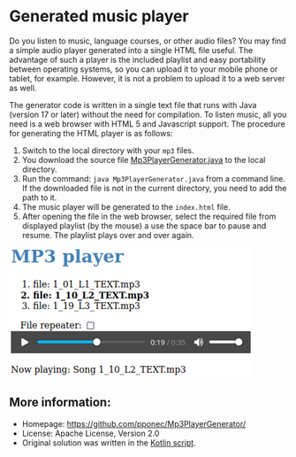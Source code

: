 # Generated music player

Do you listen to music, language courses, or other audio files?
You may find a simple audio player generated into a single HTML file useful.
The advantage of such a player is the included playlist and easy portability between operating systems, so you can upload it to your mobile phone or tablet, for example.
However, it is not a problem to upload it to a web server as well.

The generator code is written in a single text file that runs with Java (version 17 or later) without the need for compilation.
To listen music, all you need is a web browser with HTML 5 and Javascript support.
The procedure for generating the HTML player is as follows:

1. Switch to the local directory with your `mp3` files.
2. You download the source file [Mp3PlayerGenerator.java](https://raw.githubusercontent.com/pponec/Mp3PlayerGenerator/main/Mp3PlayerGenerator.java) to the local directory.
3. Run the command: `java Mp3PlayerGenerator.java` from a command line. If the downloaded file is not in the current directory, you need to add the path to it.
4. The music player will be generated to the `index.html` file.
5. After opening the file in the web browser, select the required file from displayed playlist (by the mouse) a use the space bar to pause and resume.
   The playlist plays over and over again.

![screenshot](./screenshot.png)

## More information:

* Homepage: https://github.com/pponec/Mp3PlayerGenerator/
* License: Apache License, Version 2.0
* Original solution was written in the [Kotlin script](original).
